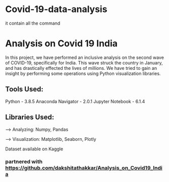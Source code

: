 # Covid-19-data-analysis
it contain all the command
# Analysis on Covid 19 India
In this project, we have performed an inclusive analysis on the second wave of COVID-19, specifically for India. This wave struck the country in January, and has drastically effected the lives of millions. We have tried to gain an insight by performing some operations using Python visualization libraries. 

## Tools Used: 
Python - 3.8.5 Anaconda Navigator - 2.0.1 Jupyter Notebook - 6.1.4

## Libraries Used:
--> Analyzing: Numpy, Pandas

--> Visualization: Matplotlib, Seaborn, Plotly

Dataset available on Kaggle
### partnered with  https://github.com/dakshitathakkar/Analysis_on_Covid19_India

